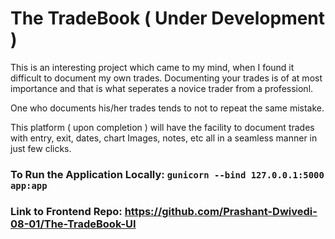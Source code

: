 # The TradeBook ( Under Development )

This is an interesting project which came to my mind, when I found it difficult to document my own trades. Documenting your trades is of at most importance and that is what seperates a novice trader from a professionl.

One who documents his/her trades tends to not to repeat the same mistake.

This platform ( upon completion ) will have the facility to document trades with entry, exit, dates, chart Images, notes, etc all in a seamless manner in just few clicks.


### To Run the Application Locally: `gunicorn --bind 127.0.0.1:5000 app:app`

### Link to Frontend Repo: https://github.com/Prashant-Dwivedi-08-01/The-TradeBook-UI